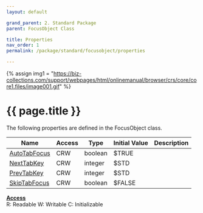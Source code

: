 ```yaml
---
layout: default

grand_parent: 2. Standard Package
parent: FocusObject Class

title: Properties
nav_order: 1
permalink: /package/standard/focusobject/properties

---
```

{% assign img1 = "https://biz-collections.com/support/webpages/html/onlinemanual/browser/crs/core/core1.files/image001.gif" %}


# {{ page.title }}

The following properties are defined in the FocusObject class.

|Name       | Access | Type   | Initial Value |  Description |
|----------	|--------|--------|---------------|--------------|
|[AutoTabFocus](/package/standard/focusobject/properties/autoTabFocus) | CRW | boolean | $TRUE |  |
|[NextTabKey](/package/standard/focusobject/properties/NextTabKey) | CRW | integer | $STD |  |
|[PrevTabKey](/package/standard/focusobject/properties/PrevTabKey) | CRW | integer | $STD |  |
|[SkipTabFocus](/package/standard/focusobject/properties/SkipTabFocus) | CRW | boolean | $FALSE |  |

<u><b>Access</b></u><br>
R: Readable
W: Writable
C: Initializable